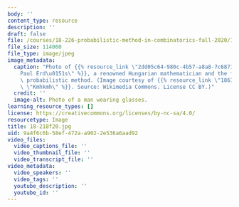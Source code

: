 ```yaml
---
body: ''
content_type: resource
description: ''
draft: false
file: /courses/18-226-probabilistic-method-in-combinatorics-fall-2020/18-218f20.jpg
file_size: 114060
file_type: image/jpeg
image_metadata:
  caption: "Photo of {{% resource_link \"2dd05c64-980c-4b57-a8a8-7c6871a21a63\" \"\
    Paul Erd\u0151s\" %}}, a renowned Hungarian mathematician and the founder of the\
    \ probabilistic method. (Image courtesy of {{% resource_link \"18618d88-b960-42af-a766-17d860ce5a9e\"\
    \ \"Kmhkmh\" %}}. Source: Wikimedia Commons. License CC BY.)"
  credit: ''
  image-alt: Photo of a man wearing glasses.
learning_resource_types: []
license: https://creativecommons.org/licenses/by-nc-sa/4.0/
resourcetype: Image
title: 18-218f20.jpg
uid: 9a4f6c6b-58ef-472a-a902-2e536a6aad92
video_files:
  video_captions_file: ''
  video_thumbnail_file: ''
  video_transcript_file: ''
video_metadata:
  video_speakers: ''
  video_tags: ''
  youtube_description: ''
  youtube_id: ''
---
```

